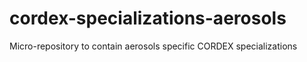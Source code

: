 # cordex-specializations-aerosols
 Micro-repository to contain aerosols specific CORDEX specializations 
